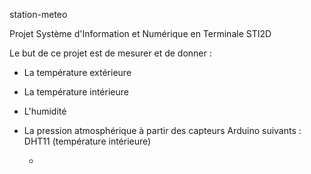 station-meteo

Projet Système d'Information et Numérique en Terminale STI2D

Le but de ce projet est de mesurer et de donner :
- La température extérieure
- La température intérieure
- L'humidité
- La pression atmosphérique
 à partir des capteurs Arduino suivants :
 DHT11 (température intérieure)
    
  - 
  
